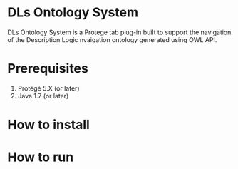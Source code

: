 # DLs Ontology System

DLs Ontology System is a Protege tab plug-in built to support the navigation of the Description Logic nvaigation ontology generated using OWL API.

# Prerequisites 
   1. Protégé 5.X (or later)
   2. Java 1.7 (or later)
 
# How to install

# How to run
